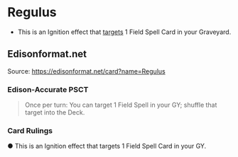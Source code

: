 # Regulus

*   This is an Ignition effect that [targets](https://yugioh.fandom.com/wiki/Target) 1 Field Spell Card in your Graveyard.

## Edisonformat.net

Source: https://edisonformat.net/card?name=Regulus

### Edison-Accurate PSCT

> Once per turn: You can target 1 Field Spell in your GY; shuffle that target into the Deck.

### Card Rulings

● This is an Ignition effect that targets 1 Field Spell Card in your GY.
            